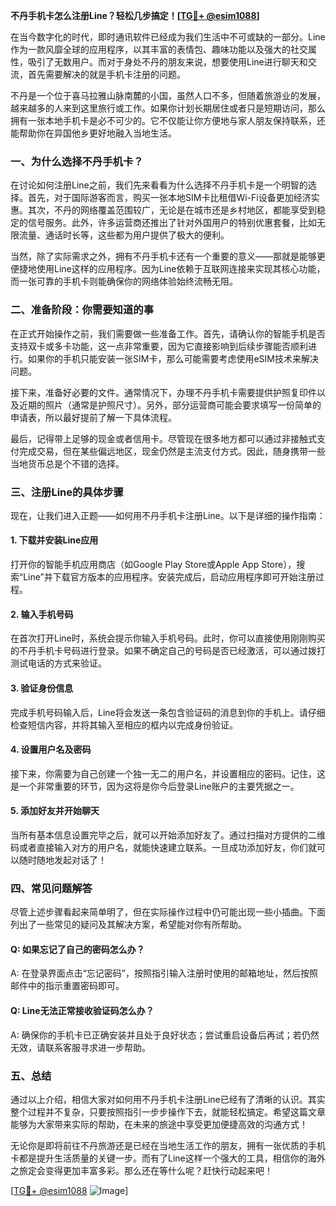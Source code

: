 **不丹手机卡怎么注册Line？轻松几步搞定！[[TG💪+ @esim1088](https://t.me/s/esim1088)]**

在当今数字化的时代，即时通讯软件已经成为我们生活中不可或缺的一部分。Line作为一款风靡全球的应用程序，以其丰富的表情包、趣味功能以及强大的社交属性，吸引了无数用户。而对于身处不丹的朋友来说，想要使用Line进行聊天和交流，首先需要解决的就是手机卡注册的问题。

不丹是一个位于喜马拉雅山脉南麓的小国，虽然人口不多，但随着旅游业的发展，越来越多的人来到这里旅行或工作。如果你计划长期居住或者只是短期访问，那么拥有一张本地手机卡是必不可少的。它不仅能让你方便地与家人朋友保持联系，还能帮助你在异国他乡更好地融入当地生活。

### 一、为什么选择不丹手机卡？

在讨论如何注册Line之前，我们先来看看为什么选择不丹手机卡是一个明智的选择。首先，对于国际游客而言，购买一张本地SIM卡比租借Wi-Fi设备更加经济实惠。其次，不丹的网络覆盖范围较广，无论是在城市还是乡村地区，都能享受到稳定的信号服务。此外，许多运营商还推出了针对外国用户的特别优惠套餐，比如无限流量、通话时长等，这些都为用户提供了极大的便利。

当然，除了实际需求之外，拥有不丹手机卡还有一个重要的意义——那就是能够更便捷地使用Line这样的应用程序。因为Line依赖于互联网连接来实现其核心功能，而一张可靠的手机卡则能确保你的网络体验始终流畅无阻。

### 二、准备阶段：你需要知道的事

在正式开始操作之前，我们需要做一些准备工作。首先，请确认你的智能手机是否支持双卡或多卡功能，这一点非常重要，因为它直接影响到后续步骤能否顺利进行。如果你的手机只能安装一张SIM卡，那么可能需要考虑使用eSIM技术来解决问题。

接下来，准备好必要的文件。通常情况下，办理不丹手机卡需要提供护照复印件以及近期的照片（通常是护照尺寸）。另外，部分运营商可能会要求填写一份简单的申请表，所以最好提前了解一下具体流程。

最后，记得带上足够的现金或者信用卡。尽管现在很多地方都可以通过非接触式支付完成交易，但在某些偏远地区，现金仍然是主流支付方式。因此，随身携带一些当地货币总是个不错的选择。

### 三、注册Line的具体步骤

现在，让我们进入正题——如何用不丹手机卡注册Line。以下是详细的操作指南：

#### 1. 下载并安装Line应用

打开你的智能手机应用商店（如Google Play Store或Apple App Store），搜索“Line”并下载官方版本的应用程序。安装完成后，启动应用程序即可开始注册过程。

#### 2. 输入手机号码

在首次打开Line时，系统会提示你输入手机号码。此时，你可以直接使用刚刚购买的不丹手机卡号码进行登录。如果不确定自己的号码是否已经激活，可以通过拨打测试电话的方式来验证。

#### 3. 验证身份信息

完成手机号码输入后，Line将会发送一条包含验证码的消息到你的手机上。请仔细检查短信内容，并将其输入至相应的框内以完成身份验证。

#### 4. 设置用户名及密码

接下来，你需要为自己创建一个独一无二的用户名，并设置相应的密码。记住，这是一个非常重要的环节，因为这将是你今后登录Line账户的主要凭据之一。

#### 5. 添加好友并开始聊天

当所有基本信息设置完毕之后，就可以开始添加好友了。通过扫描对方提供的二维码或者直接输入对方的用户名，就能快速建立联系。一旦成功添加好友，你们就可以随时随地发起对话了！

### 四、常见问题解答

尽管上述步骤看起来简单明了，但在实际操作过程中仍可能出现一些小插曲。下面列出了一些常见的疑问及其解决方案，希望能对你有所帮助。

#### Q: 如果忘记了自己的密码怎么办？
A: 在登录界面点击“忘记密码”，按照指引输入注册时使用的邮箱地址，然后按照邮件中的指示重置密码即可。

#### Q: Line无法正常接收验证码怎么办？
A: 确保你的手机卡已正确安装并且处于良好状态；尝试重启设备后再试；若仍然无效，请联系客服寻求进一步帮助。

### 五、总结

通过以上介绍，相信大家对如何用不丹手机卡注册Line已经有了清晰的认识。其实整个过程并不复杂，只要按照指引一步步操作下去，就能轻松搞定。希望这篇文章能够为大家带来实际的帮助，在未来的旅途中享受更加便捷高效的沟通方式！

无论你是即将前往不丹旅游还是已经在当地生活工作的朋友，拥有一张优质的手机卡都是提升生活质量的关键一步。而有了Line这样一个强大的工具，相信你的海外之旅定会变得更加丰富多彩。那么还在等什么呢？赶快行动起来吧！

[[TG💪+ @esim1088](https://t.me/s/esim1088) ![Image](https://i.postimg.cc/4NQfJmqS/Snipaste-2025-05-13-00-14-12.png)]